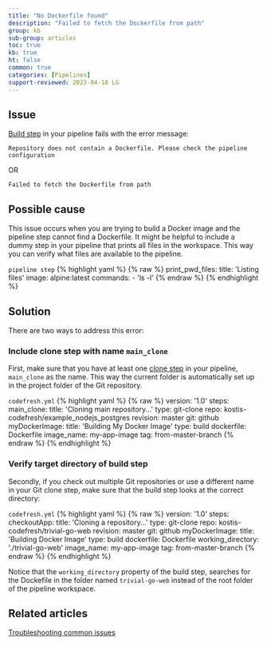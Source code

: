 ```yaml
---
title: "No Dockerfile found"
description: "Failed to fetch the Dockerfile from path"
group: kb
sub-group: articles
toc: true
kb: true
ht: false
common: true
categories: [Pipelines]
support-reviewed: 2023-04-18 LG
---
```


## Issue

[Build step]({{site.baseurl}}/docs/pipelines/steps/build/) in your pipeline fails with the error message:  

```shell
Repository does not contain a Dockerfile. Please check the pipeline configuration
```

OR

```shell
Failed to fetch the Dockerfile from path
```

## Possible cause

This issue occurs when you are trying to build a Docker image and the pipeline step cannot find a Dockerfile. It might be helpful to include a dummy step in your pipeline that prints all files in the workspace. This way you can verify what files are available to the pipeline.

`pipeline step`
{% highlight yaml %}
{% raw %}
print_pwd_files:
  title: 'Listing files'
  image: alpine:latest
  commands:
    - 'ls -l'
{% endraw %}
{% endhighlight %}

## Solution

There are two ways to address this error:

### Include clone step with name  `main_clone`

First, make sure that you have at least one [clone step]({{site.baseurl}}/docs/pipelines/steps/git-clone/) in your pipeline, `main_clone` as the name. This way the current folder is automatically set up in the project folder of the Git repository.

`codefresh.yml`
{% highlight yaml %}
{% raw %}
version: '1.0'
steps:
  main_clone:
    title: 'Cloning main repository...'
    type: git-clone
    repo: kostis-codefresh/example_nodejs_postgres
    revision: master
    git: github
  myDockerImage:
    title: 'Building My Docker Image'
    type: build
    dockerfile: Dockerfile
    image_name: my-app-image
    tag: from-master-branch
{% endraw %}
{% endhighlight %}

### Verify target directory of build step

Secondly, if you check out multiple Git repositories or use a different name in your Git clone step, make sure that the build step looks at the correct directory:

`codefresh.yml`
{% highlight yaml %}
{% raw %}
version: '1.0'
steps:
  checkoutApp:
    title: 'Cloning a repository...'
    type: git-clone
    repo: kostis-codefresh/trivial-go-web
    revision: master
    git: github
  myDockerImage:
    title: 'Building Docker Image'
    type: build
    dockerfile: Dockerfile
    working_directory: './trivial-go-web'
    image_name: my-app-image
    tag: from-master-branch
{% endraw %}
{% endhighlight %}

Notice that the `working_directory` property of the build step, searches for the Dockefile in the folder named `trivial-go-web` instead of the root folder of the pipeline workspace.

## Related articles

[Troubleshooting common issues]({{site.baseurl}}/docs/troubleshooting/common-issues)  
